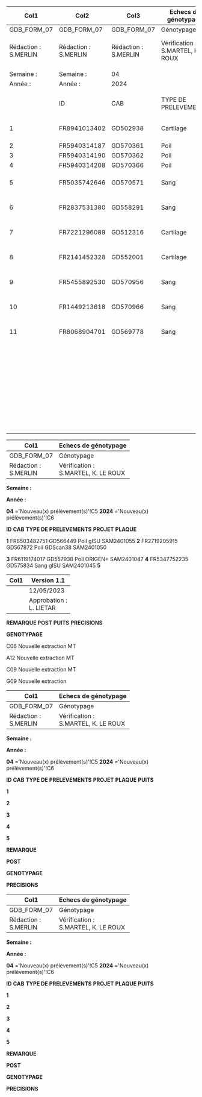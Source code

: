 |Col1|Col2|Col3|Echecs de génotypage|Col5|Col6|Col7|Version 1.1|Col9|
|---|---|---|---|---|---|---|---|---|
|GDB_FORM_07|GDB_FORM_07|GDB_FORM_07|Génotypage|Génotypage|Génotypage|Génotypage|12/05/2023|12/05/2023|
|Rédaction :<br>S.MERLIN|Rédaction :<br>S.MERLIN|Rédaction :<br>S.MERLIN|Vérification :<br>S.MARTEL, K. LE ROUX|Vérification :<br>S.MARTEL, K. LE ROUX|Vérification :<br>S.MARTEL, K. LE ROUX|Vérification :<br>S.MARTEL, K. LE ROUX|Approbation :<br>L. LIETAR|Approbation :<br>L. LIETAR|
||||||||||
|Semaine :|Semaine :|04|||||||
|Année :|Année :|2024|||||||
||||||||||
||ID|CAB|TYPE DE PRELEVEMENTS|PROJET|PLAQUE|PUITS|REMARQUE POST<br>GENOTYPAGE|PRECISIONS|
|1|FR8941013402|GD502938|Cartilage|gISU|SAM2401061|G04|Nouveau pvt|pas de réextraction possible|
|2|FR5940314187|GD570361|Poil|gISU|SAM2401060|D01|Nouveau pvt|MT|
|3|FR5940314190|GD570362|Poil|gISU|SAM2401060|E01|Nouveau pvt|MT|
|4|FR5940314208|GD570366|Poil|gISU|SAM2401060|G01|Nouveau pvt|MT|
|5|FR5035742646|GD570571|Sang|gISU|SAM2401058|A01|Nouveau pvt autre que sang||
|6|FR2837531380|GD558291|Sang|ORIGEN+|SAM2401058|B01|Nouveau pvt autre que sang||
|7|FR7221296089|GD512316|Cartilage|gISU|SAM2401052|F01|Nouveau pvt|pas de réextraction possible|
|8|FR2141452328|GD552001|Cartilage|gISU|SAM2401052|D02|Nouveau pvt|pas de réextraction possible|
|9|FR5455892530|GD570956|Sang|gISU|SAM2401049|A01|Nouveau pvt autre que sang||
|10|FR1449213618|GD570966|Sang|gISU|SAM2401049|B01|Nouveau pvt autre que sang||
|11|FR8068904701|GD569778|Sang|gISU|SAM2401049|C01|Nouveau pvt autre que sang||
||||||||||
||||||||||
||||||||||
||||||||||
||||||||||
||||||||||
||||||||||
||||||||||
||||||||||
||||||||||
||||||||||
||||||||||
||||||||||
||||||||||
||||||||||
||||||||||
||||||||||
||||||||||
||||||||||
||||||||||
||||||||||
||||||||||
||||||||||
||||||||||
||||||||||
||||||||||
||||||||||
||||||||||
||||||||||
||||||||||
||||||||||
||||||||||
||||||||||
||||||||||
||||||||||
|||||||||1/1|

|Col1|Echecs de génotypage|
|---|---|
|GDB_FORM_07|Génotypage|
|Rédaction :<br>S.MERLIN|Vérification :<br>S.MARTEL, K. LE ROUX|


**Semaine :**

**Année :**


**04** ='Nouveau(x) prélèvement(s)'!C5
**2024** ='Nouveau(x) prélèvement(s)'!C6


**ID** **CAB** **TYPE DE PRELEVEMENTS** **PROJET** **PLAQUE**

**1** FR8503482751 GD566449 Poil gISU SAM2401055
**2** FR2719205915 GD567872 Poil GDScan38 SAM2401050

**3** FR6119174017 GD557938 Poil ORIGEN+ SAM2401047
**4** FR5347752235 GD575834 Sang gISU SAM2401045
**5**

|Col1|Version 1.1|
|---|---|
||12/05/2023|
||Approbation :<br>L. LIETAR|


**REMARQUE POST**
**PUITS** **PRECISIONS**

**GENOTYPAGE**

C06 Nouvelle extraction MT

A12 Nouvelle extraction MT

C09 Nouvelle extraction MT

G09 Nouvelle extraction

|Col1|Echecs de génotypage|
|---|---|
|GDB_FORM_07|Génotypage|
|Rédaction :<br>S.MERLIN|Vérification :<br>S.MARTEL, K. LE ROUX|


**Semaine :**

**Année :**


**04** ='Nouveau(x) prélèvement(s)'!C5
**2024** ='Nouveau(x) prélèvement(s)'!C6


**ID** **CAB** **TYPE DE PRELEVEMENTS** **PROJET** **PLAQUE** **PUITS**


**1**

**2**

**3**

**4**

**5**

**REMARQUE**


**POST**

**GENOTYPAGE**


**PRECISIONS**

|Col1|Echecs de génotypage|
|---|---|
|GDB_FORM_07|Génotypage|
|Rédaction :<br>S.MERLIN|Vérification :<br>S.MARTEL, K. LE ROUX|


**Semaine :**

**Année :**


**04** ='Nouveau(x) prélèvement(s)'!C5
**2024** ='Nouveau(x) prélèvement(s)'!C6


**ID** **CAB** **TYPE DE PRELEVEMENTS** **PROJET** **PLAQUE** **PUITS**


**1**

**2**

**3**

**4**

**5**

**REMARQUE**


**POST**

**GENOTYPAGE**


**PRECISIONS**

